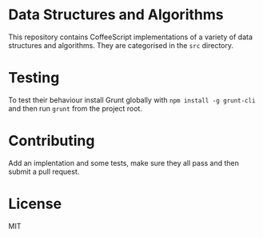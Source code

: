 # Data Structures and Algorithms

This repository contains CoffeeScript implementations of a variety of data structures and algorithms. They are categorised in the `src` directory.

# Testing

To test their behaviour install Grunt globally with `npm install -g grunt-cli` and then run `grunt` from the project root.

# Contributing

Add an implentation and some tests, make sure they all pass and then submit a pull request.

# License

MIT
